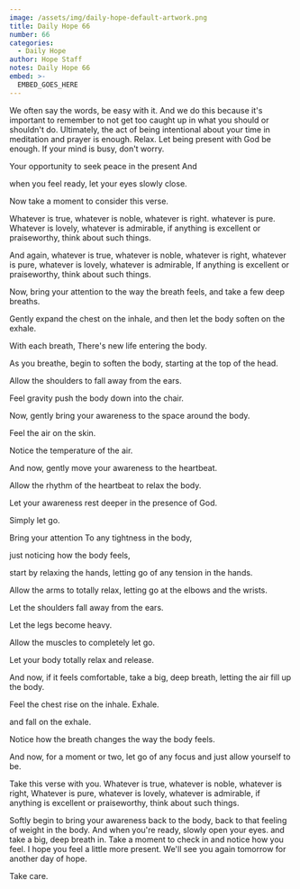 ```yaml
---
image: /assets/img/daily-hope-default-artwork.png
title: Daily Hope 66
number: 66
categories:
  - Daily Hope
author: Hope Staff
notes: Daily Hope 66
embed: >-
  EMBED_GOES_HERE
---
```

We often say the words, be easy with it. And we do this because it's important to remember to not get too caught up in what you should or shouldn't do. Ultimately, the act of being intentional about your time in meditation and prayer is enough. Relax. Let being present with God be enough. If your mind is busy, don't worry.

Your opportunity to seek peace in the present And

when you feel ready, let your eyes slowly close.

Now take a moment to consider this verse.

Whatever is true, whatever is noble, whatever is right. whatever is pure. Whatever is lovely, whatever is admirable, if anything is excellent or praiseworthy, think about such things.

And again, whatever is true, whatever is noble, whatever is right, whatever is pure, whatever is lovely, whatever is admirable, If anything is excellent or praiseworthy, think about such things.

Now, bring your attention to the way the breath feels, and take a few deep breaths.

Gently expand the chest on the inhale, and then let the body soften on the exhale.

With each breath, There's new life entering the body.

As you breathe, begin to soften the body, starting at the top of the head.

Allow the shoulders to fall away from the ears.

Feel gravity push the body down into the chair.

Now, gently bring your awareness to the space around the body.

Feel the air on the skin.

Notice the temperature of the air.

And now, gently move your awareness to the heartbeat.

Allow the rhythm of the heartbeat to relax the body.

Let your awareness rest deeper in the presence of God.

Simply let go.

Bring your attention To any tightness in the body,

just noticing how the body feels,

start by relaxing the hands, letting go of any tension in the hands.

Allow the arms to totally relax, letting go at the elbows and the wrists.

Let the shoulders fall away from the ears.

Let the legs become heavy.

Allow the muscles to completely let go.

Let your body totally relax and release.

And now, if it feels comfortable, take a big, deep breath, letting the air fill up the body.

Feel the chest rise on the inhale. Exhale.

and fall on the exhale.

Notice how the breath changes the way the body feels.

And now, for a moment or two, let go of any focus and just allow yourself to be.

Take this verse with you. Whatever is true, whatever is noble, whatever is right, Whatever is pure, whatever is lovely, whatever is admirable, if anything is excellent or praiseworthy, think about such things.

Softly begin to bring your awareness back to the body, back to that feeling of weight in the body. And when you're ready, slowly open your eyes. and take a big, deep breath in. Take a moment to check in and notice how you feel. I hope you feel a little more present. We'll see you again tomorrow for another day of hope.

Take care.

